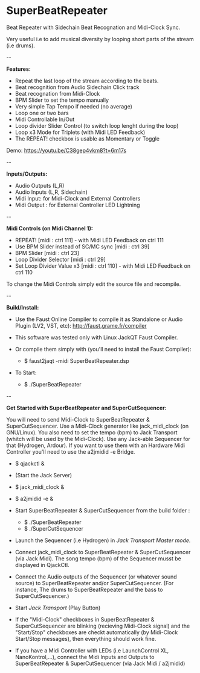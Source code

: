 # SuperBeatRepeater
Beat Repeater with Sidechain Beat Recognation and Midi-Clock Sync.

Very useful i.e to add musical diversity by looping short parts of the stream (i.e drums).

--

__Features:__
* Repeat the last loop of the stream according to the beats.
* Beat recognition from Audio Sidechain Click track 
* Beat recognation from Midi-Clock
* BPM Slider to set the tempo manually
* Very simple Tap Tempo if needed (no average)
* Loop one or two bars
* Midi Controllable In/Out
* Loop divider Slider Control (to switch loop lenght during the loop)
* Loop x3 Mode for Triplets (with Midi LED Feedback)
* The REPEAT! checkbox is usable as Momentary or Toggle

Demo: https://youtu.be/C38gep4vkm8?t=6m17s


-- 

__Inputs/Outputs:__
* Audio Outputs (L,R)
* Audio Inputs (L,R, Sidechain)
* Midi Input: for Midi-Clock and External Controllers
* Midi Output : for External Controller LED Lightning 

--

__Midi Controls (on Midi Channel 1):__
* REPEAT! [midi : ctrl 111] - with Midi LED Feedback on ctrl 111
* Use BPM Slider instead of SC/MC sync [midi : ctrl 39]
* BPM Slider [midi : ctrl 23]
* Loop Divider Selector [midi : ctrl 29]
* Set Loop Divider Value x3 [midi : ctrl 110] - with Midi LED Feedback on ctrl 110

To change the Midi Controls simply edit the source file and recompile.

--

__Build/Install:__
* Use the Faust Online Compiler to compile it as Standalone or Audio Plugin (LV2, VST, etc): http://faust.grame.fr/compiler
* This software was tested only with Linux JackQT Faust Compiler.
* Or compile them simply with (you'll need to install the Faust Compiler): 
  * $ faust2jaqt -midi SuperBeatRepeater.dsp

* To Start:
  * $ ./SuperBeatRepeater


--

__Get Started with SuperBeatRepeater and SuperCutSequencer:__

You will need to send Midi-Clock to SuperBeatRepeater & SuperCutSequencer. Use a Midi-Clock generator like jack_midi_clock (on GNU/Linux). You also need to set the tempo (bpm) to Jack Transport (whitch will be used by the Midi-Clock). Use any Jack-able Sequencer for that (Hydrogen, Ardour). If you want to use them with an Hardware Midi Controller you'll need to use the a2jmidid -e Bridge.

* $ qjackctl &

* (Start the Jack Server)

* $ jack_midi_clock &
* $ a2jmidid -e &

* Start SuperBeatRepeater & SuperCutSequencer from the build folder :
   * $ ./SuperBeatRepeater
   * $ ./SuperCutSequencer

* Launch the Sequencer (i.e Hydrogen) in _Jack Transport Master mode._

* Connect jack_midi_clock to SuperBeatRepeater & SuperCutSequencer (via Jack Midi). The song tempo (bpm) of the Sequencer musst be displayed in QjackCtl.

* Connect the Audio outputs of the Sequencer (or whatever sound source) to SuperBeatRepeater and/or SuperCutSequencer. (For instance, The drums to SuperBeatRepeater and the bass to SuperCutSequencer.)

* Start _Jack Transport_ (Play Button)

* If the "Midi-Clock" checkboxes in SuperBeatRepeater & SuperCutSequencer are blinking (recieving Midi-Clock signal) and the "Start/Stop" checkboxes are checkt automatically (by Midi-Clock Start/Stop messages), then everything should work fine.

* If you have a Midi Controller with LEDs (i.e LaunchControl XL, NanoKontrol,...), connect the Midi Inputs and Outputs to SuperBeatRepeater & SuperCutSequencer (via Jack Midi / a2jmidid)

